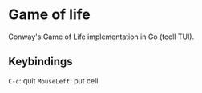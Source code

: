 # Game of life
Conway's Game of Life implementation in Go (tcell TUI).

## Keybindings
`C-c`: quit
`MouseLeft`: put cell

